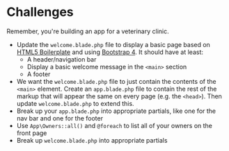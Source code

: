 # Challenges

Remember, you're building an app for a veterinary clinic.

- Update the `welcome.blade.php` file to display a basic page based on [HTML5 Boilerplate](https://html5boilerplate.com/) and using [Bootstrap 4](https://getbootstrap.com/). It should have at least:
    - A header/navigation bar
    - Display a basic welcome message in the `<main>` section
    - A footer
- We want the `welcome.blade.php` file to just contain the contents of the `<main>` element. Create an `app.blade.php` file to contain the rest of the markup that will appear the same on every page (e.g. the `<head>`). Then update `welcome.blade.php` to extend this.
- Break up your `app.blade.php` into appropriate partials, like one for the nav bar and one for the footer
- Use `App\Owners::all()` and `@foreach` to list all of your owners on the front page
- Break up `welcome.blade.php` into appropriate partials

